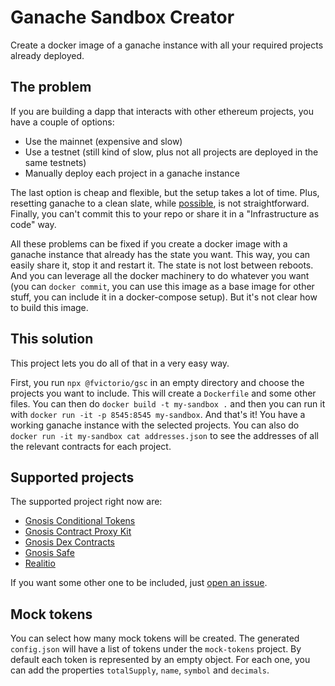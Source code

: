 # Ganache Sandbox Creator

Create a docker image of a ganache instance with all your required projects already deployed.

## The problem

If you are building a dapp that interacts with other ethereum projects, you have a couple of options:

- Use the mainnet (expensive and slow)
- Use a testnet (still kind of slow, plus not all projects are deployed in the same testnets)
- Manually deploy each project in a ganache instance

The last option is cheap and flexible, but the setup takes a lot of time. Plus, resetting ganache to a clean slate, while [possible](https://github.com/trufflesuite/ganache-cli#custom-methods), is not straightforward. Finally, you can't commit this to your repo or share it in a "Infrastructure as code" way.

All these problems can be fixed if you create a docker image with a ganache instance that already has the state you want. This way, you can easily share it, stop it and restart it. The state is not lost between reboots. And you can leverage all the docker machinery to do whatever you want (you can `docker commit`, you can use this image as a base image for other stuff, you can include it in a docker-compose setup). But it's not clear how to build this image.

## This solution

This project lets you do all of that in a very easy way.

First, you run `npx @fvictorio/gsc` in an empty directory and choose the projects you want to include. This will create a `Dockerfile` and some other files. You can then do `docker build -t my-sandbox .` and then you can run it with `docker run -it -p 8545:8545 my-sandbox`. And that's it! You have a working ganache instance with the selected projects. You can also do `docker run -it my-sandbox cat addresses.json` to see the addresses of all the relevant contracts for each project.

## Supported projects

The supported project right now are:

- [Gnosis Conditional Tokens](https://github.com/gnosis/conditional-tokens-contracts)
- [Gnosis Contract Proxy Kit](https://github.com/gnosis/contract-proxy-kit)
- [Gnosis Dex Contracts](https://github.com/gnosis/dex-contracts)
- [Gnosis Safe](https://github.com/gnosis/safe-contracts)
- [Realitio](https://github.com/realitio/realitio-contracts)

If you want some other one to be included, just [open an issue](https://github.com/fvictorio/gsc/issues/new).

## Mock tokens

You can select how many mock tokens will be created. The generated `config.json` will have a list of tokens under the
`mock-tokens` project. By default each token is represented by an empty object. For each one, you can add the properties `totalSupply`,
`name`, `symbol` and `decimals`.
